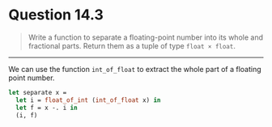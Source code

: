 # Question 14.3

> Write a function to separate a floating-point number into its whole and fractional parts.
> Return them as a tuple of type `float × float`.

---

We can use the function `int_of_float` to extract the whole part of a floating point number.
```ocaml
let separate x =
  let i = float_of_int (int_of_float x) in
  let f = x -. i in
  (i, f)
```
